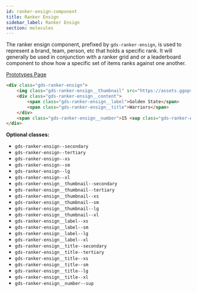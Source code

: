 ```yaml
---
id: ranker-ensign-component
title: Ranker Ensign
sidebar_label: Ranker Ensign
section: molecules
---
```


The ranker ensign component, prefixed by `gds-ranker-ensign`, is used to represent a brand, team, person, etc that holds a specific rank. It will generally be used in conjunction with a ranker grid and or a leaderboard component to show how a specific set of items ranks against one another.

<p style="margin-bottom: 0.8em">
    <a href="https://ds.gumgum.com/stable/index.html#gds-ranker-ensign" target="_blank">Prototypes Page</a>
</p>

```html
<div class="gds-ranker-ensign">
    <img class="gds-ranker-ensign__thumbnail" src="https://assets.ggops.com/images/ken.png" />
    <div class="gds-ranker-ensign__content">
        <span class="gds-ranker-ensign__label">Golden State</span>
        <span class="gds-ranker-ensign__title">Warriors</span>
    </div>
    <span class="gds-ranker-ensign__number">15 <sup class="gds-ranker-ensign__number--sup">th</sup></span>
</div>
```

__Optional classes:__

- `gds-ranker-ensign--secondary`
- `gds-ranker-ensign--tertiary`
- `gds-ranker-ensign--xs`
- `gds-ranker-ensign--sm`
- `gds-ranker-ensign--lg`
- `gds-ranker-ensign--xl`
- `gds-ranker-ensign__thumbnail--secondary`
- `gds-ranker-ensign__thumbnail--tertiary`
- `gds-ranker-ensign__thumbnail--xs`
- `gds-ranker-ensign__thumbnail--sm`
- `gds-ranker-ensign__thumbnail--lg`
- `gds-ranker-ensign__thumbnail--xl`
- `gds-ranker-ensign__label--xs`
- `gds-ranker-ensign__label--sm`
- `gds-ranker-ensign__label--lg`
- `gds-ranker-ensign__label--xl`
- `gds-ranker-ensign__title--secondary`
- `gds-ranker-ensign__title--tertiary`
- `gds-ranker-ensign__title--xs`
- `gds-ranker-ensign__title--sm`
- `gds-ranker-ensign__title--lg`
- `gds-ranker-ensign__title--xl`
- `gds-ranker-ensign__number--sup`
